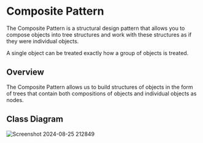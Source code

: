 # Composite Pattern

The Composite Pattern is a structural design pattern that allows you to compose objects into tree structures and work with these structures as if they were individual objects.

A single object can be treated exactly how a group of objects is treated.

## Overview

The Composite Pattern allows us to build structures of objects in the form of trees that contain both compositions of objects and individual objects as nodes.

## Class Diagram

![Screenshot 2024-08-25 212849](https://github.com/user-attachments/assets/c1f737a6-218f-44d7-a105-2bce9441cf28)
